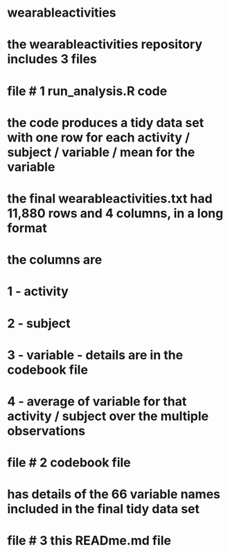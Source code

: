 # wearableactivities

# the wearableactivities repository includes 3 files 
# file # 1 run_analysis.R code
# the code produces a tidy data set with one row for each activity / subject / variable / mean for the variable
# the final wearableactivities.txt had 11,880 rows and 4 columns, in a long format
# the columns are
# 1 - activity
# 2 - subject 
# 3 - variable - details are in the codebook file
# 4 - average of variable for that activity / subject over the multiple observations

# file # 2 codebook file
# has details of the 66 variable names included in the final tidy data set

# file # 3 this READme.md file